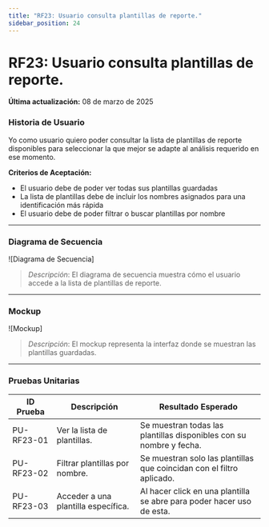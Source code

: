 ```yaml
---
title: "RF23: Usuario consulta plantillas de reporte."  
sidebar_position: 24
---
```


# RF23: Usuario consulta plantillas de reporte.

**Última actualización:** 08 de marzo de 2025

### Historia de Usuario

Yo como usuario quiero poder consultar la lista de plantillas de reporte disponibles para seleccionar la que mejor se adapte al análisis requerido en ese momento.

  **Criterios de Aceptación:**
  - El usuario debe de poder ver todas sus plantillas guardadas
  - La lista de plantillas debe de incluir los nombres asignados para una identificación más rápida
  - El usuario debe de poder filtrar o buscar plantillas por nombre

---

### Diagrama de Secuencia

![Diagrama de Secuencia] 

> *Descripción*: El diagrama de secuencia muestra cómo el usuario accede a la lista de plantillas de reporte.
---

### Mockup

![Mockup]

> *Descripción*: El mockup representa la interfaz donde se muestran las plantillas guardadas.

---

### Pruebas Unitarias 
| ID Prueba | Descripción | Resultado Esperado |
|-----------|-------------|--------------------|
|PU-RF23-01|Ver la lista de plantillas.|Se muestran todas las plantillas disponibles con su nombre y fecha.|
|PU-RF23-02|Filtrar plantillas por nombre.|Se muestran solo las plantillas que coincidan con el filtro aplicado.|
|PU-RF23-03|Acceder a una plantilla específica.|Al hacer click en una plantilla se abre para poder hacer uso de esta.|
